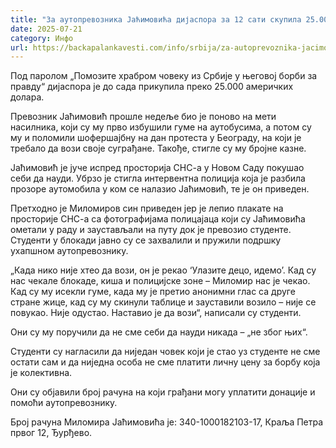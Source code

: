 ```yaml
---
title: "За аутопревозника Јаћимовића дијаспора за 12 сати скупила 25.000 долара"
date: 2025-07-21
category: Инфо
url: https://backapalankavesti.com/info/srbija/za-autoprevoznika-jacimovica-dijaspora-za-12-sati-skupila-25-000-dolara/
---
```


Под паролом „Помозите храбром човеку из Србије у његовој борби за правду“ дијаспора је до сада прикупила преко 25.000 америчких долара.

Превозник Јаћимовић прошле недеље био је поново на мети насилника, који су му прво избушили гуме на аутобусима, а потом су му и поломили шофершајбну на дан протеста у Београду, на који је требало да вози своје суграђане. Такође, стигле су му бројне казне.

Јаћимовић је јуче испред просторија СНС-а у Новом Саду покушао себи да науди. Убрзо је стигла интервентна полиција која је разбила прозоре аутомобила у ком се налазио Јаћимовић, те је он приведен.

Претходно је Миломиров син приведен јер је лепио плакате на просторије СНС-а са фотографијама полицајаца који су Јаћимовића ометали у раду и заустављали на путу док је превозио студенте. Студенти у блокади јавно су се захвалили и пружили подршку ухапшном аутопревознику.

„Када нико није хтео да вози, он је рекао ‘Улазите децо, идемо’. Кад су нас чекале блокаде, киша и полицијске зоне – Миломир нас је чекао. Кад су му исекли гуме, када му је претио анонимни глас са друге стране жице, кад су му скинули таблице и зауставили возило – није се повукао. Није одустао. Наставио је да вози“, написали су студенти.

Они су му поручили да не сме себи да науди никада – „не због њих“.

Студенти су нагласили да ниједан човек који је стао уз студенте не сме остати сам и да ниједна особа не сме платити личну цену за борбу која је колективна.

Они су објавили број рачуна на који грађани могу уплатити донације и помоћи аутопревознику.

Број рачуна Миломира Јаћимовића је: 340-1000182103-17, Краља Петра првог 12, Ђурђево.
